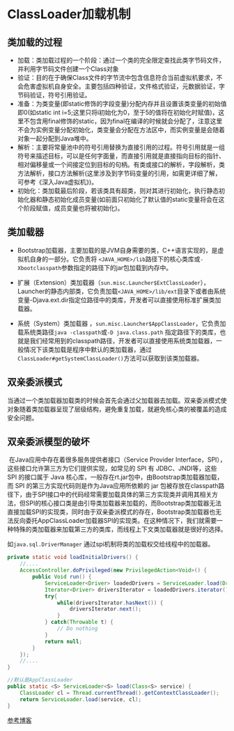 # ClassLoader加载机制

## 类加载的过程

- 加载：类加载过程的一个阶段：通过一个类的完全限定查找此类字节码文件，并利用字节码文件创建一个Class对象
- 验证：目的在于确保Class文件的字节流中包含信息符合当前虚拟机要求，不会危害虚拟机自身安全。主要包括四种验证，文件格式验证，元数据验证，字节码验证，符号引用验证。
- 准备：为类变量(即static修饰的字段变量)分配内存并且设置该类变量的初始值即0(如static int  i=5;这里只将i初始化为0，至于5的值将在初始化时赋值)，这里不包含用final修饰的static，因为final在编译的时候就会分配了，注意这里不会为实例变量分配初始化，类变量会分配在方法区中，而实例变量是会随着对象一起分配到Java堆中。
- 解析：主要将常量池中的符号引用替换为直接引用的过程。符号引用就是一组符号来描述目标，可以是任何字面量，而直接引用就是直接指向目标的指针、相对偏移量或一个间接定位到目标的句柄。有类或接口的解析，字段解析，类方法解析，接口方法解析(这里涉及到字节码变量的引用，如需更详细了解，可参考《深入Java虚拟机》)。
- 初始化：类加载最后阶段，若该类具有超类，则对其进行初始化，执行静态初始化器和静态初始化成员变量(如前面只初始化了默认值的static变量将会在这个阶段赋值，成员变量也将被初始化)。

## 类加载器

- Bootstrap加载器，主要加载的是JVM自身需要的类，C++语言实现的，是虚拟机自身的一部分。它负责将 `<JAVA_HOME>/lib`路径下的核心类库或`-Xbootclasspath`参数指定的路径下的jar包加载到内存中。

- 扩展（Extension）类加载器（```sun.misc.Launcher$ExtClassLoader```），Launcher的静态内部类，它负责加载`<JAVA_HOME>/lib/ext`目录下或者由系统变量-Djava.ext.dir指定位路径中的类库，开发者可以直接使用标准扩展类加载器。

- 系统（System）类加载器 ，`sun.misc.Launcher$AppClassLoader`，它负责加载系统类路径`java -classpath`或`-D java.class.path` 指定路径下的类库，也就是我们经常用到的classpath路径，开发者可以直接使用系统类加载器，一般情况下该类加载是程序中默认的类加载器，通过`ClassLoader#getSystemClassLoader()`方法可以获取到该类加载器。



## 双亲委派模式

当通过一个类加载器加载类的时候会首先会通过父加载器去加载。双亲委派模式使对象随着类加载器呈现了层级结构，避免重复加载，就避免核心类的被覆盖的造成安全问题。

## 双亲委派模型的破坏

​		在Java应用中存在着很多服务提供者接口（Service Provider Interface，SPI），这些接口允许第三方为它们提供实现，如常见的 SPI 有 JDBC、JNDI等，这些 SPI 的接口属于 Java 核心库，一般存在rt.jar包中，由Bootstrap类加载器加载，而 SPI 的第三方实现代码则是作为Java应用所依赖的 jar 包被存放在classpath路径下，由于SPI接口中的代码经常需要加载具体的第三方实现类并调用其相关方法，但SPI的核心接口类是由引导类加载器来加载的，而Bootstrap类加载器无法直接加载SPI的实现类，同时由于双亲委派模式的存在，Bootstrap类加载器也无法反向委托AppClassLoader加载器SPI的实现类。在这种情况下，我们就需要一种特殊的类加载器来加载第三方的类库，而线程上下文类加载器就是很好的选择。

如``java.sql.DriverManager``  通过spi机制将类的加载权交给线程中的加载器。

```java
private static void loadInitialDrivers() {
    //....
    AccessController.doPrivileged(new PrivilegedAction<Void>() {
        public Void run() {
            ServiceLoader<Driver> loadedDrivers = ServiceLoader.load(Driver.class);
            Iterator<Driver> driversIterator = loadedDrivers.iterator();
            try{
                while(driversIterator.hasNext()) {
                    driversIterator.next();
                }
            } catch(Throwable t) {
                // Do nothing
            }
            return null;
        }
    });
    //....
}

//默认是AppClassLoader
public static <S> ServiceLoader<S> load(Class<S> service) {
    ClassLoader cl = Thread.currentThread().getContextClassLoader();
    return ServiceLoader.load(service, cl);
}
```





[参考博客](https://blog.csdn.net/javazejian/article/details/73413292)

